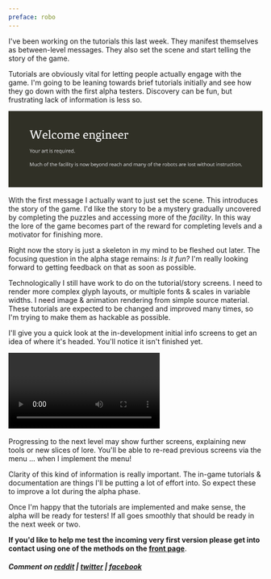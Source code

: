 ```yaml
---
preface: robo
---
```


I've been working on the tutorials this last week. They manifest themselves as between-level messages. They also set the scene and start telling the story of the game.

Tutorials are obviously vital for letting people actually engage with the game. I'm going to be leaning towards brief tutorials initially and see how they go down with the first alpha testers. Discovery can be fun, but frustrating lack of information is less so.

![](/assets/2017-09-22/screen.jpg "That's not what it's called. TERRIBLE")

With the first message I actually want to just set the scene. This introduces the story of the game. I'd like the story to be a mystery gradually uncovered by completing the puzzles and accessing more of the *facility*. In this way the lore of the game becomes part of the reward for completing levels and a motivator for finishing more.

Right now the story is just a skeleton in my mind to be fleshed out later. The focusing question in the alpha stage remains: *Is it fun?* I'm really looking forward to getting feedback on that as soon as possible.

Technologically I still have work to do on the tutorial/story screens. I need to render more complex glyph layouts, or multiple fonts & scales in variable widths. I need image & animation rendering from simple source material. These tutorials are expected to be changed and improved many times, so I'm trying to make them as hackable as possible.

I'll give you a quick look at the in-development initial info screens to get an idea of where it's headed. You'll notice it isn't finished yet.

<video src="/assets/2017-09-22/info.mp4" controls autoplay loop></video>

Progressing to the next level may show further screens, explaining new tools or new slices of lore. You'll be able to re-read previous screens via the menu ... when I implement the menu!

Clarity of this kind of information is really important. The in-game tutorials & documentation are things I'll be putting a lot of effort into. So expect these to improve a lot during the alpha phase.

Once I'm happy that the tutorials are implemented and make sense, the alpha will be ready for testers! If all goes smoothly that should be ready in the next week or two.

**If you'd like to help me test the incoming very first version please get into contact using one of the methods on the [front page](/)**.

##### Comment on [reddit](https://www.reddit.com/r/devblogs/comments/71q4ra/robo_instructus_story_and_tutorials/) | [twitter](https://twitter.com/alexbutlergames/status/911176780681183233) | [facebook](https://www.facebook.com/alexbutlergames/posts/1601909923229722)
